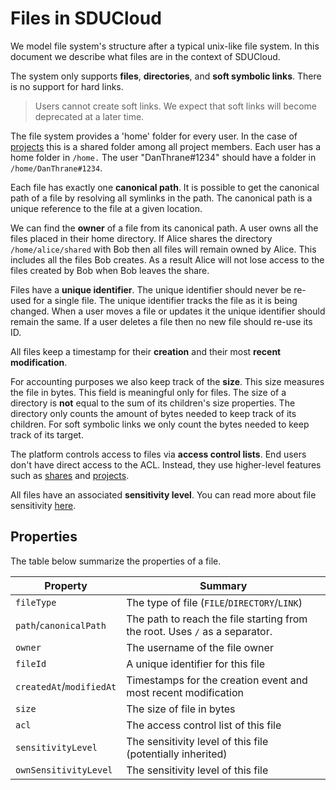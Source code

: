 # Files in SDUCloud

We model file system's structure after a typical unix-like file system. In
this document we describe what files are in the context of SDUCloud.

The system only supports **files**, **directories**, and **soft symbolic
links**. There is no support for hard links.

> Users cannot create soft links. We expect that soft links will become
deprecated at a later time.

The file system provides a 'home' folder for every user. In the case of
[projects](../../project-service) this is a shared folder among all project
members. Each user has a home folder in `/home.` The user "DanThrane#1234"
should have a folder in `/home/DanThrane#1234`.

Each file has exactly one **canonical path**. It is possible to get the
canonical path of a file by resolving all symlinks in the path. The canonical
path is a unique reference to the file at a given location.

We can find the **owner** of a file from its canonical path. A user owns all
the files placed in their home directory. If Alice shares the directory
`/home/alice/shared` with Bob then all files will remain owned by Alice. This
includes all the files Bob creates. As a result Alice will not lose access to
the files created by Bob when Bob leaves the share.

Files have a **unique identifier**. The unique identifier should never be
re-used for a single file. The unique identifier tracks the file as it is
being changed. When a user moves a file or updates it the unique identifier
should remain the same. If a user deletes a file then no new file should
re-use its ID.

All files keep a timestamp for their __creation__ and their most __recent
modification__.

For accounting purposes we also keep track of the **size**. This size
measures the file in bytes. This field is meaningful only for files. The size
of a directory is **not** equal to the sum of its children's size properties.
The directory only counts the amount of bytes needed to keep track of its
children. For soft symbolic links we only count the bytes needed to keep
track of its target.

The platform controls access to files via **access control lists**. End users
don't have direct access to the ACL. Instead, they use higher-level features
such as [shares](../../share-service) and [projects](../../project-service).

All files have an associated __sensitivity level__. You can read more about
file sensitivity [here](./sensitivity.md).

## Properties

The table below summarize the properties of a file.

| Property                 | Summary                                                                     |
|--------------------------|-----------------------------------------------------------------------------|
| `fileType`               | The type of file (`FILE`/`DIRECTORY`/`LINK`)                                |
| `path`/`canonicalPath`   | The path to reach the file starting from the root. Uses `/` as a separator. |
| `owner`                  | The username of the file owner                                              |
| `fileId`                 | A unique identifier for this file                                           |
| `createdAt`/`modifiedAt` | Timestamps for the creation event and most recent modification              |
| `size`                   | The size of file in bytes                                                   |
| `acl`                    | The access control list of this file                                        |
| `sensitivityLevel`       | The sensitivity level of this file (potentially inherited)                  |
| `ownSensitivityLevel`    | The sensitivity level of this file                                          |

